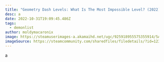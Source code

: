 ```yaml
---
title: "Geometry Dash Levels: What Is The Most Impossible Level? (2022)"
desc: a
date: 2022-10-31T19:09:45.486Z
tags:
  - demonlist
author: moldymacaronix
image: https://steamuserimages-a.akamaihd.net/ugc/925918955575355914/5A4037443ED0FEDADAA376480453BAA1B418A079/?imw=512&imh=287&ima=fit&impolicy=Letterbox&imcolor=%23000000&letterbox=true
imageSource: https://steamcommunity.com/sharedfiles/filedetails/?id=1239115877
---
```

a﻿